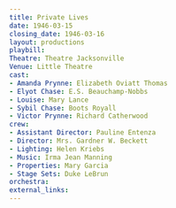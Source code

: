 ```yaml
---
title: Private Lives
date: 1946-03-15
closing_date: 1946-03-16
layout: productions
playbill:
Theatre: Theatre Jacksonville
Venue: Little Theatre
cast:
- Amanda Prynne: Elizabeth Oviatt Thomas
- Elyot Chase: E.S. Beauchamp-Nobbs
- Louise: Mary Lance
- Sybil Chase: Boots Royall
- Victor Prynne: Richard Catherwood
crew:
- Assistant Director: Pauline Entenza
- Director: Mrs. Gardner W. Beckett
- Lighting: Helen Kriebs
- Music: Irma Jean Manning
- Properties: Mary Garcia
- Stage Sets: Duke LeBrun
orchestra:
external_links:
---
```


